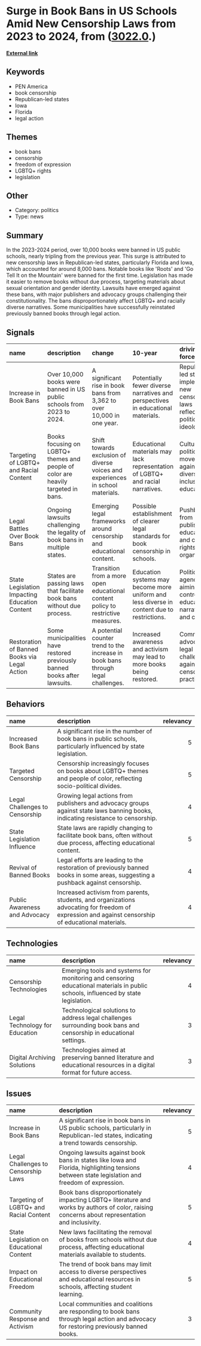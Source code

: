 # __Surge in Book Bans in US Schools Amid New Censorship Laws from 2023 to 2024__, from ([3022.0](https://kghosh.substack.com/p/3022.0).)

__[External link](https://www.theguardian.com/us-news/2024/sep/23/pen-book-bans)__



## Keywords

* PEN America
* book censorship
* Republican-led states
* Iowa
* Florida
* legal action

## Themes

* book bans
* censorship
* freedom of expression
* LGBTQ+ rights
* legislation

## Other

* Category: politics
* Type: news

## Summary

In the 2023-2024 period, over 10,000 books were banned in US public schools, nearly tripling from the previous year. This surge is attributed to new censorship laws in Republican-led states, particularly Florida and Iowa, which accounted for around 8,000 bans. Notable books like 'Roots' and 'Go Tell It on the Mountain' were banned for the first time. Legislation has made it easier to remove books without due process, targeting materials about sexual orientation and gender identity. Lawsuits have emerged against these bans, with major publishers and advocacy groups challenging their constitutionality. The bans disproportionately affect LGBTQ+ and racially diverse narratives. Some municipalities have successfully reinstated previously banned books through legal action.

## Signals

| name                                          | description                                                                       | change                                                                           | 10-year                                                                                    | driving-force                                                                           |   relevancy |
|:----------------------------------------------|:----------------------------------------------------------------------------------|:---------------------------------------------------------------------------------|:-------------------------------------------------------------------------------------------|:----------------------------------------------------------------------------------------|------------:|
| Increase in Book Bans                         | Over 10,000 books were banned in US public schools from 2023 to 2024.             | A significant rise in book bans from 3,362 to over 10,000 in one year.           | Potentially fewer diverse narratives and perspectives in educational materials.            | Republican-led states implementing new censorship laws reflecting political ideologies. |           5 |
| Targeting of LGBTQ+ and Racial Content        | Books focusing on LGBTQ+ themes and people of color are heavily targeted in bans. | Shift towards exclusion of diverse voices and experiences in school materials.   | Educational materials may lack representation of LGBTQ+ and racial narratives.             | Cultural and political movements against diversity and inclusion in education.          |           4 |
| Legal Battles Over Book Bans                  | Ongoing lawsuits challenging the legality of book bans in multiple states.        | Emerging legal frameworks around censorship and educational content.             | Possible establishment of clearer legal standards for book censorship in schools.          | Pushback from publishers, educators, and civil rights organizations.                    |           4 |
| State Legislation Impacting Education Content | States are passing laws that facilitate book bans without due process.            | Transition from a more open educational content policy to restrictive measures.  | Education systems may become more uniform and less diverse in content due to restrictions. | Political agendas aiming to control educational narratives and content.                 |           5 |
| Restoration of Banned Books via Legal Action  | Some municipalities have restored previously banned books after lawsuits.         | A potential counter trend to the increase in book bans through legal challenges. | Increased awareness and activism may lead to more books being restored.                    | Community advocacy and legal challenges against censorship practices.                   |           3 |

## Behaviors

| name                           | description                                                                                                                                        |   relevancy |
|:-------------------------------|:---------------------------------------------------------------------------------------------------------------------------------------------------|------------:|
| Increased Book Bans            | A significant rise in the number of book bans in public schools, particularly influenced by state legislation.                                     |           5 |
| Targeted Censorship            | Censorship increasingly focuses on books about LGBTQ+ themes and people of color, reflecting socio-political divides.                              |           5 |
| Legal Challenges to Censorship | Growing legal actions from publishers and advocacy groups against state laws banning books, indicating resistance to censorship.                   |           4 |
| State Legislation Influence    | State laws are rapidly changing to facilitate book bans, often without due process, affecting educational content.                                 |           5 |
| Revival of Banned Books        | Legal efforts are leading to the restoration of previously banned books in some areas, suggesting a pushback against censorship.                   |           4 |
| Public Awareness and Advocacy  | Increased activism from parents, students, and organizations advocating for freedom of expression and against censorship of educational materials. |           4 |

## Technologies

| name                           | description                                                                                                                       |   relevancy |
|:-------------------------------|:----------------------------------------------------------------------------------------------------------------------------------|------------:|
| Censorship Technologies        | Emerging tools and systems for monitoring and censoring educational materials in public schools, influenced by state legislation. |           4 |
| Legal Technology for Education | Technological solutions to address legal challenges surrounding book bans and censorship in educational settings.                 |           3 |
| Digital Archiving Solutions    | Technologies aimed at preserving banned literature and educational resources in a digital format for future access.               |           3 |

## Issues

| name                                     | description                                                                                                                                    |   relevancy |
|:-----------------------------------------|:-----------------------------------------------------------------------------------------------------------------------------------------------|------------:|
| Increase in Book Bans                    | A significant rise in book bans in US public schools, particularly in Republican-led states, indicating a trend towards censorship.            |           5 |
| Legal Challenges to Censorship Laws      | Ongoing lawsuits against book bans in states like Iowa and Florida, highlighting tensions between state legislation and freedom of expression. |           4 |
| Targeting of LGBTQ+ and Racial Content   | Book bans disproportionately impacting LGBTQ+ literature and works by authors of color, raising concerns about representation and inclusivity. |           5 |
| State Legislation on Educational Content | New laws facilitating the removal of books from schools without due process, affecting educational materials available to students.            |           4 |
| Impact on Educational Freedom            | The trend of book bans may limit access to diverse perspectives and educational resources in schools, affecting student learning.              |           5 |
| Community Response and Activism          | Local communities and coalitions are responding to book bans through legal action and advocacy for restoring previously banned books.          |           3 |